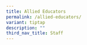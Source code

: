 ```yaml
---
title: Allied Educators
permalink: /allied-educators/
variant: tiptap
description: ""
third_nav_title: Staff
---
```

